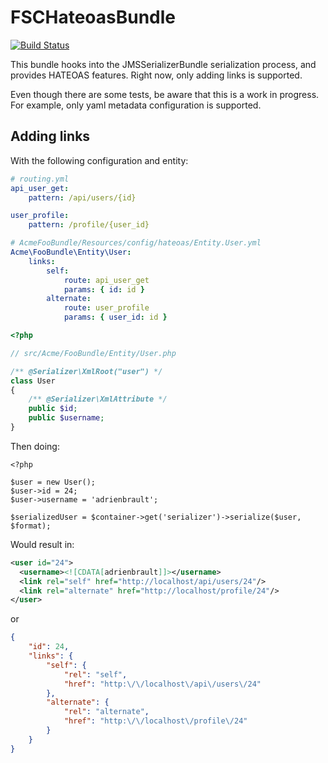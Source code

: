 FSCHateoasBundle
================

[![Build Status](https://secure.travis-ci.org/TheFootballSocialClub/FSCHateoasBundle.png)](http://travis-ci.org/TheFootballSocialClub/FSCHateoasBundle)

This bundle hooks into the JMSSerializerBundle serialization process, and provides HATEOAS features.
Right now, only adding links is supported.

Even though there are some tests, be aware that this is a work in progress.
For example, only yaml metadata configuration is supported.

Adding links
------------

With the following configuration and entity:

```yaml
# routing.yml
api_user_get:
    pattern: /api/users/{id}

user_profile:
    pattern: /profile/{user_id}
```

```yaml
# AcmeFooBundle/Resources/config/hateoas/Entity.User.yml
Acme\FooBundle\Entity\User:
    links:
        self:
            route: api_user_get
            params: { id: id }
        alternate:
            route: user_profile
            params: { user_id: id }
```

```php
<?php

// src/Acme/FooBundle/Entity/User.php

/** @Serializer\XmlRoot("user") */
class User
{
    /** @Serializer\XmlAttribute */
    public $id;
    public $username;
}
```

Then doing:

```
<?php

$user = new User();
$user->id = 24;
$user->username = 'adrienbrault';

$serializedUser = $container->get('serializer')->serialize($user, $format);
```

Would result in:

```xml
<user id="24">
  <username><![CDATA[adrienbrault]]></username>
  <link rel="self" href="http://localhost/api/users/24"/>
  <link rel="alternate" href="http://localhost/profile/24"/>
</user>
```

or

```json
{
    "id": 24,
    "links": {
        "self": {
            "rel": "self",
            "href": "http:\/\/localhost\/api\/users\/24"
        },
        "alternate": {
            "rel": "alternate",
            "href": "http:\/\/localhost\/profile\/24"
        }
    }
}
```
